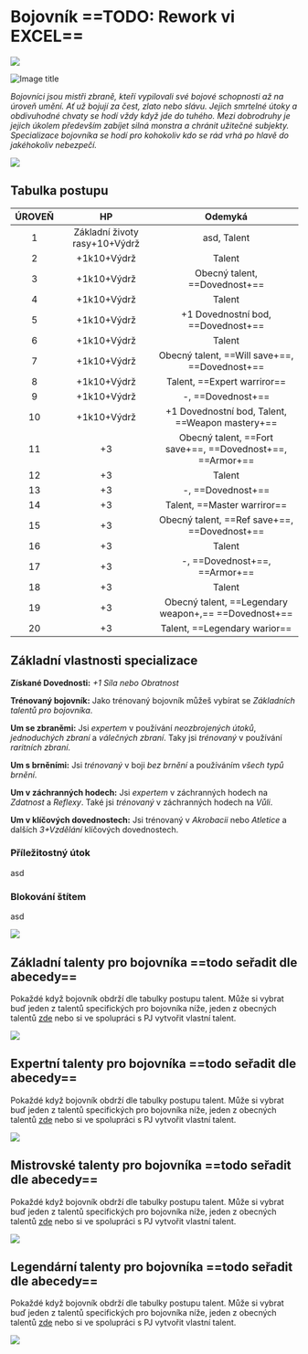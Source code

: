 # Bojovník ==TODO: Rework vi EXCEL==

<img src="/assets/sep_line.png"/>

![Image title](/assets/OW/classes/Bojovnik.webp)

*Bojovníci jsou mistři zbraně, kteří vypilovali své bojové schopnosti až na úroveň umění. Ať už bojují za čest, zlato nebo slávu. Jejich smrtelné útoky a obdivuhodné chvaty se hodí vždy když jde do tuhého. Mezi dobrodruhy je jejich úkolem především zabíjet silná monstra a chránit užitečné subjekty. Specializace bojovníka se hodí pro kohokoliv kdo se rád vrhá po hlavě do jakéhokoliv nebezpečí.*

<img src="/assets/sep_line.png"/>

## Tabulka postupu

| ÚROVEŇ |              HP               |                          Odemyká                          |
| :----: | :---------------------------: | :-------------------------------------------------------: |
|   1    | Základní životy rasy+10+Výdrž |                        asd, Talent                        |
|   2    |          +1k10+Výdrž          |                          Talent                           |
|   3    |          +1k10+Výdrž          |               Obecný talent, ==Dovednost+==               |
|   4    |          +1k10+Výdrž          |                          Talent                           |
|   5    |          +1k10+Výdrž          |            +1 Dovednostní bod, ==Dovednost+==             |
|   6    |          +1k10+Výdrž          |                          Talent                           |
|   7    |          +1k10+Výdrž          |       Obecný talent, ==Will save+==, ==Dovednost+==       |
|   8    |          +1k10+Výdrž          |                Talent, ==Expert warriror==                |
|   9    |          +1k10+Výdrž          |                     -, ==Dovednost+==                     |
|   10   |          +1k10+Výdrž          |      +1 Dovednostní bod, Talent, ==Weapon mastery+==      |
|   11   |              +3               | Obecný talent, ==Fort save+==, ==Dovednost+==, ==Armor+== |
|   12   |              +3               |                          Talent                           |
|   13   |              +3               |                     -, ==Dovednost+==                     |
|   14   |              +3               |                Talent, ==Master warriror==                |
|   15   |              +3               |       Obecný talent, ==Ref save+==, ==Dovednost+==        |
|   16   |              +3               |                          Talent                           |
|   17   |              +3               |               -, ==Dovednost+==, ==Armor+==               |
|   18   |              +3               |                          Talent                           |
|   19   |              +3               |   Obecný talent, ==Legendary weapon+,== ==Dovednost+==    |
|   20   |              +3               |               Talent, ==Legendary warior==                |

## Základní vlastnosti specializace

**Získané Dovednosti:** *+1 Síla nebo Obratnost*

**Trénovaný bojovník:** Jako trénovaný bojovník můžeš vybírat se *Základních talentů pro bojovníka*.

**Um se zbraněmi:** Jsi *expertem* v používání *neozbrojených útoků*, *jednoduchých zbraní* a *válečných zbraní*. Taky jsi *trénovaný* v používání *raritních zbraní*. 

**Um s brněními:** Jsi *trénovaný* v boji *bez brnění* a používáním *všech typů brnění*.

**Um v záchranných hodech:** Jsi *expertem* v záchranných hodech na *Zdatnost* a *Reflexy*. Také jsi *trénovaný* v záchranných hodech na *Vůli*. 

**Um v klíčových dovednostech:** Jsi trénovaný v *Akrobacii* nebo *Atletice* a dalších *3+Vzdělání* klíčových dovednostech.

### Příležitostný útok

asd

### Blokování štítem

asd

<img src="/assets/sep_line.png"/>

## Základní talenty pro bojovníka ==todo seřadit dle abecedy==

Pokaždé když bojovník obdrží dle tabulky postupu talent. Může si vybrat buď jeden z talentů specifických pro bojovníka níže, jeden z obecných talentů [zde](https://pravidla.tkds.cz/Zasazen%C3%AD%20%28%C5%BD%C3%A1nry%29/Star%C3%BD%20sv%C4%9Bt%20%28Fantasy%29/talenty/#obecne-talenty) nebo si ve spolupráci s PJ vytvořit vlastní talent.

<img src="/assets/sep_line.png"/>

## Expertní talenty pro bojovníka ==todo seřadit dle abecedy==

Pokaždé když bojovník obdrží dle tabulky postupu talent. Může si vybrat buď jeden z talentů specifických pro bojovníka níže, jeden z obecných talentů [zde](https://pravidla.tkds.cz/Zasazen%C3%AD%20%28%C5%BD%C3%A1nry%29/Star%C3%BD%20sv%C4%9Bt%20%28Fantasy%29/talenty/#obecne-talenty) nebo si ve spolupráci s PJ vytvořit vlastní talent.

<img src="/assets/sep_line.png"/>

## Mistrovské talenty pro bojovníka ==todo seřadit dle abecedy==

Pokaždé když bojovník obdrží dle tabulky postupu talent. Může si vybrat buď jeden z talentů specifických pro bojovníka níže, jeden z obecných talentů [zde](https://pravidla.tkds.cz/Zasazen%C3%AD%20%28%C5%BD%C3%A1nry%29/Star%C3%BD%20sv%C4%9Bt%20%28Fantasy%29/talenty/#obecne-talenty) nebo si ve spolupráci s PJ vytvořit vlastní talent.

<img src="/assets/sep_line.png"/>

## Legendární talenty pro bojovníka ==todo seřadit dle abecedy==

Pokaždé když bojovník obdrží dle tabulky postupu talent. Může si vybrat buď jeden z talentů specifických pro bojovníka níže, jeden z obecných talentů [zde](https://pravidla.tkds.cz/Zasazen%C3%AD%20%28%C5%BD%C3%A1nry%29/Star%C3%BD%20sv%C4%9Bt%20%28Fantasy%29/talenty/#obecne-talenty) nebo si ve spolupráci s PJ vytvořit vlastní talent.

<img src="/assets/sep_line.png"/>
